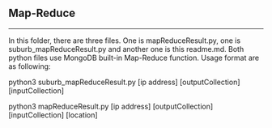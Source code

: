 ## Map-Reduce

------

In this folder, there are three files. One is mapReduceResult.py, one is suburb_mapReduceResult.py and another one is this readme.md. Both python files use MongoDB built-in Map-Reduce function. Usage format are as following:

python3 suburb_mapReduceResult.py [ip address] [outputCollection] [inputCollection]

python3 mapReduceResult.py [ip address] [outputCollection] [inputCollection] [location]
